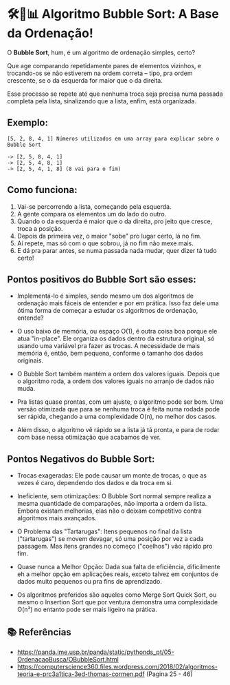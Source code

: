 # 🛠️🧼📊 Algoritmo Bubble Sort: A Base da Ordenação!

O **Bubble Sort**, hum, é um algoritmo de ordenação simples, certo? 

Que age comparando repetidamente pares de elementos vizinhos, e trocando-os se não estiverem na ordem correta – tipo, pra ordem crescente, se o da esquerda for maior que o da direita.

Esse processo se repete até que nenhuma troca seja precisa numa passada completa pela lista, sinalizando que a lista, enfim, está organizada.

## Exemplo:

```
[5, 2, 8, 4, 1] Números utilizados em uma array para explicar sobre o Bubble Sort

-> [2, 5, 8, 4, 1]
-> [2, 5, 4, 8, 1]
-> [2, 5, 4, 1, 8] (8 vai para o fim)
```

## Como funciona:

1. Vai-se percorrendo a lista, começando pela esquerda.
2. A gente compara os elementos um do lado do outro.
3. Quando o da esquerda é maior que o da direita, pro jeito que cresce, troca a posição.
4. Depois da primeira vez, o maior "sobe" pro lugar certo, lá no fim.
5. Aí repete, mas só com o que sobrou, já no fim não mexe mais.
6. E dá pra parar antes, se numa passada nada mudar, quer dizer tá tudo certo!

## Pontos positivos do Bubble Sort são esses:

- Implementá-lo é simples, sendo mesmo um dos algoritmos de ordenação mais fáceis de entender e por em prática. Isso faz dele uma ótima forma de começar a estudar os algoritmos de ordenação, entende?

- O uso baixo de memória, ou espaço O(1), é outra coisa boa porque ele atua "in-place". Ele organiza os dados dentro da estrutura original, só usando uma variável pra fazer as trocas. A necessidade de mais memória é, então, bem pequena, conforme o tamanho dos dados originais.

- O Bubble Sort também mantém a ordem dos valores iguais. Depois que o algoritmo roda, a ordem dos valores iguais no arranjo de dados não muda.

- Pra listas quase prontas, com um ajuste, o algoritmo pode ser bom. Uma versão otimizada que para se nenhuma troca é feita numa rodada pode ser rápida, chegando a uma complexidade O(n), no melhor dos casos.

- Além disso, o algoritmo vê rápido se a lista já tá pronta, e para de rodar com base nessa otimização que acabamos de ver.


## Pontos Negativos do Bubble Sort:


- Trocas exageradas: Ele pode causar um monte de trocas, o que as vezes é caro, dependendo dos dados e da troca em si.

- Ineficiente, sem otimizações: O Bubble Sort normal sempre realiza a mesma quantidade de comparações, não importa a ordem da lista. Embora existam melhorias, elas não o deixam competitivo contra algoritmos mais avançados.

- O Problema das "Tartarugas": Itens pequenos no final da lista ("tartarugas") se movem devagar, só uma posição por vez a cada passagem. Mas itens grandes no começo ("coelhos") vão rápido pro fim.

- Quase nunca a Melhor Opção: Dada sua falta de eficiência, dificilmente eh a melhor opção em aplicações reais, exceto talvez em conjuntos de dados muito pequenos ou pra fins de aprendizado.

- Os algoritmos preferidos são aqueles como Merge Sort Quick Sort, ou mesmo o Insertion Sort que por ventura demonstra uma complexidade O(n²) no entanto pode ser mais ligeiro na prática.

## 📚 Referências

- https://panda.ime.usp.br/panda/static/pythonds_pt/05-OrdenacaoBusca/OBubbleSort.html
- https://computerscience360.files.wordpress.com/2018/02/algoritmos-teoria-e-prc3a1tica-3ed-thomas-cormen.pdf (Pagina 25 - 46)
